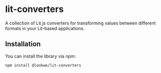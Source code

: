 # lit-converters

A collection of Lit.js converters for transforming values between different formats in your Lit-based applications.

## Installation

You can install the library via npm:

```bash
npm install @lookwe/lit-converters
```
